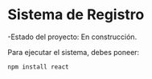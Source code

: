 <h1>Sistema de Registro </h1>

-Estado del proyecto: En construcción.

Para ejecutar el sistema, debes poneer:

```npm install react```

